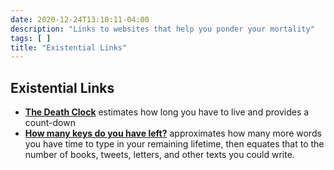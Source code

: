 ```yaml
---
date: 2020-12-24T13:10:11-04:00
description: "Links to websites that help you ponder your mortality"
tags: [ ]
title: "Existential Links"
---
```


## Existential Links

* **[The Death Clock](https://www.death-clock.org/)** estimates how long you have to live and provides a count-down
* **[How many keys do you have left?](https://www.keysleft.com/)** approximates how many more words you have time to type in your remaining lifetime, then equates that to the number of books, tweets, letters, and other texts you could write.

